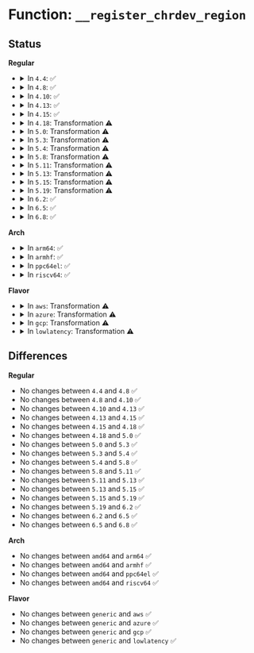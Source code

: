 # Function: <code>__register_chrdev_region</code>

## Status
<b>Regular</b>
<ul>
<li>
<details>
<summary>In <code>4.4</code>: ✅</summary>

```c
struct char_device_struct *__register_chrdev_region(unsigned int major, unsigned int baseminor, int minorct, const char *name);
```

**Collision:** Unique Static

**Inline:** No

**Transformation:** False

**Instances:**

```
In fs/char_dev.c (ffffffff81210be0)
Location: fs/char_dev.c:74
Inline: False
Direct callers:
  - fs/char_dev.c:register_chrdev_region
  - fs/char_dev.c:alloc_chrdev_region
  - fs/char_dev.c:__register_chrdev
```
**Symbols:**

```
ffffffff81210be0-ffffffff81210d47: __register_chrdev_region (STB_LOCAL)
```
</details>
</li>
<li>
<details>
<summary>In <code>4.8</code>: ✅</summary>

```c
struct char_device_struct *__register_chrdev_region(unsigned int major, unsigned int baseminor, int minorct, const char *name);
```

**Collision:** Unique Static

**Inline:** No

**Transformation:** False

**Instances:**

```
In fs/char_dev.c (ffffffff812376d0)
Location: fs/char_dev.c:74
Inline: False
Direct callers:
  - fs/char_dev.c:__register_chrdev
  - fs/char_dev.c:alloc_chrdev_region
  - fs/char_dev.c:register_chrdev_region
```
**Symbols:**

```
ffffffff812376d0-ffffffff8123786b: __register_chrdev_region (STB_LOCAL)
```
</details>
</li>
<li>
<details>
<summary>In <code>4.10</code>: ✅</summary>

```c
struct char_device_struct *__register_chrdev_region(unsigned int major, unsigned int baseminor, int minorct, const char *name);
```

**Collision:** Unique Static

**Inline:** No

**Transformation:** False

**Instances:**

```
In fs/char_dev.c (ffffffff8124a380)
Location: fs/char_dev.c:74
Inline: False
Direct callers:
  - fs/char_dev.c:__register_chrdev
  - fs/char_dev.c:alloc_chrdev_region
  - fs/char_dev.c:register_chrdev_region
```
**Symbols:**

```
ffffffff8124a380-ffffffff8124a51b: __register_chrdev_region (STB_LOCAL)
```
</details>
</li>
<li>
<details>
<summary>In <code>4.13</code>: ✅</summary>

```c
struct char_device_struct *__register_chrdev_region(unsigned int major, unsigned int baseminor, int minorct, const char *name);
```

**Collision:** Unique Static

**Inline:** No

**Transformation:** False

**Instances:**

```
In fs/char_dev.c (ffffffff81255f20)
Location: fs/char_dev.c:74
Inline: False
Direct callers:
  - fs/char_dev.c:__register_chrdev
  - fs/char_dev.c:alloc_chrdev_region
  - fs/char_dev.c:register_chrdev_region
```
**Symbols:**

```
ffffffff81255f20-ffffffff812560d0: __register_chrdev_region (STB_LOCAL)
```
</details>
</li>
<li>
<details>
<summary>In <code>4.15</code>: ✅</summary>

```c
struct char_device_struct *__register_chrdev_region(unsigned int major, unsigned int baseminor, int minorct, const char *name);
```

**Collision:** Unique Static

**Inline:** No

**Transformation:** False

**Instances:**

```
In fs/char_dev.c (ffffffff812780c0)
Location: fs/char_dev.c:100
Inline: False
Direct callers:
  - fs/char_dev.c:__register_chrdev
  - fs/char_dev.c:alloc_chrdev_region
  - fs/char_dev.c:register_chrdev_region
```
**Symbols:**

```
ffffffff812780c0-ffffffff812782d3: __register_chrdev_region (STB_LOCAL)
```
</details>
</li>
<li>
<details>
<summary>In <code>4.18</code>: Transformation ⚠️</summary>

```c
struct char_device_struct *__register_chrdev_region(unsigned int major, unsigned int baseminor, int minorct, const char *name);
```

**Collision:** Unique Static

**Inline:** No

**Transformation:** True

**Instances:**

```
In fs/char_dev.c (0)
Location: fs/char_dev.c:100
Inline: False
Direct callers:
  - fs/char_dev.c:__register_chrdev
  - fs/char_dev.c:alloc_chrdev_region
  - fs/char_dev.c:register_chrdev_region
```
**Symbols:**

```
ffffffff8129e860-ffffffff8129ea5d: __register_chrdev_region (STB_LOCAL)
ffffffff8129efda-ffffffff8129effc: __register_chrdev_region.cold.6 (STB_LOCAL)
```
</details>
</li>
<li>
<details>
<summary>In <code>5.0</code>: Transformation ⚠️</summary>

```c
struct char_device_struct *__register_chrdev_region(unsigned int major, unsigned int baseminor, int minorct, const char *name);
```

**Collision:** Unique Static

**Inline:** No

**Transformation:** True

**Instances:**

```
In fs/char_dev.c (0)
Location: fs/char_dev.c:100
Inline: False
Direct callers:
  - fs/char_dev.c:__register_chrdev
  - fs/char_dev.c:alloc_chrdev_region
  - fs/char_dev.c:register_chrdev_region
```
**Symbols:**

```
ffffffff812b3570-ffffffff812b376d: __register_chrdev_region (STB_LOCAL)
ffffffff812b3fba-ffffffff812b3fdc: __register_chrdev_region.cold.5 (STB_LOCAL)
```
</details>
</li>
<li>
<details>
<summary>In <code>5.3</code>: Transformation ⚠️</summary>

```c
struct char_device_struct *__register_chrdev_region(unsigned int major, unsigned int baseminor, int minorct, const char *name);
```

**Collision:** Unique Static

**Inline:** No

**Transformation:** True

**Instances:**

```
In fs/char_dev.c (0)
Location: fs/char_dev.c:97
Inline: False
Direct callers:
  - fs/char_dev.c:__register_chrdev
  - fs/char_dev.c:alloc_chrdev_region
  - fs/char_dev.c:register_chrdev_region
```
**Symbols:**

```
ffffffff812d0200-ffffffff812d0478: __register_chrdev_region (STB_LOCAL)
ffffffff812d0ce5-ffffffff812d0d36: __register_chrdev_region.cold (STB_LOCAL)
```
</details>
</li>
<li>
<details>
<summary>In <code>5.4</code>: Transformation ⚠️</summary>

```c
struct char_device_struct *__register_chrdev_region(unsigned int major, unsigned int baseminor, int minorct, const char *name);
```

**Collision:** Unique Static

**Inline:** No

**Transformation:** True

**Instances:**

```
In fs/char_dev.c (0)
Location: fs/char_dev.c:97
Inline: False
Direct callers:
  - fs/char_dev.c:__register_chrdev
  - fs/char_dev.c:alloc_chrdev_region
  - fs/char_dev.c:register_chrdev_region
```
**Symbols:**

```
ffffffff812e1da0-ffffffff812e2018: __register_chrdev_region (STB_LOCAL)
ffffffff812e287a-ffffffff812e28cb: __register_chrdev_region.cold (STB_LOCAL)
```
</details>
</li>
<li>
<details>
<summary>In <code>5.8</code>: Transformation ⚠️</summary>

```c
struct char_device_struct *__register_chrdev_region(unsigned int major, unsigned int baseminor, int minorct, const char *name);
```

**Collision:** Unique Static

**Inline:** No

**Transformation:** True

**Instances:**

```
In fs/char_dev.c (0)
Location: fs/char_dev.c:97
Inline: False
Direct callers:
  - fs/char_dev.c:__register_chrdev
  - fs/char_dev.c:alloc_chrdev_region
  - fs/char_dev.c:register_chrdev_region
```
**Symbols:**

```
ffffffff81319180-ffffffff81319402: __register_chrdev_region (STB_LOCAL)
ffffffff81319bfd-ffffffff81319c4e: __register_chrdev_region.cold (STB_LOCAL)
```
</details>
</li>
<li>
<details>
<summary>In <code>5.11</code>: Transformation ⚠️</summary>

```c
struct char_device_struct *__register_chrdev_region(unsigned int major, unsigned int baseminor, int minorct, const char *name);
```

**Collision:** Unique Static

**Inline:** No

**Transformation:** True

**Instances:**

```
In fs/char_dev.c (0)
Location: fs/char_dev.c:97
Inline: False
Direct callers:
  - fs/char_dev.c:__register_chrdev
  - fs/char_dev.c:alloc_chrdev_region
  - fs/char_dev.c:register_chrdev_region
```
**Symbols:**

```
ffffffff81324630-ffffffff81324aef: __register_chrdev_region (STB_LOCAL)
ffffffff81bea5b9-ffffffff81bea608: __register_chrdev_region.cold (STB_LOCAL)
```
</details>
</li>
<li>
<details>
<summary>In <code>5.13</code>: Transformation ⚠️</summary>

```c
struct char_device_struct *__register_chrdev_region(unsigned int major, unsigned int baseminor, int minorct, const char *name);
```

**Collision:** Unique Static

**Inline:** No

**Transformation:** True

**Instances:**

```
In fs/char_dev.c (0)
Location: fs/char_dev.c:97
Inline: False
Direct callers:
  - fs/char_dev.c:__register_chrdev
  - fs/char_dev.c:alloc_chrdev_region
  - fs/char_dev.c:register_chrdev_region
```
**Symbols:**

```
ffffffff8132a750-ffffffff8132ac07: __register_chrdev_region (STB_LOCAL)
ffffffff81bdc5f5-ffffffff81bdc644: __register_chrdev_region.cold (STB_LOCAL)
```
</details>
</li>
<li>
<details>
<summary>In <code>5.15</code>: Transformation ⚠️</summary>

```c
struct char_device_struct *__register_chrdev_region(unsigned int major, unsigned int baseminor, int minorct, const char *name);
```

**Collision:** Unique Static

**Inline:** No

**Transformation:** True

**Instances:**

```
In fs/char_dev.c (0)
Location: fs/char_dev.c:97
Inline: False
Direct callers:
  - fs/char_dev.c:__register_chrdev
  - fs/char_dev.c:alloc_chrdev_region
  - fs/char_dev.c:register_chrdev_region
```
**Symbols:**

```
ffffffff81377e00-ffffffff81378320: __register_chrdev_region (STB_LOCAL)
ffffffff81cc3932-ffffffff81cc397e: __register_chrdev_region.cold (STB_LOCAL)
```
</details>
</li>
<li>
<details>
<summary>In <code>5.19</code>: Transformation ⚠️</summary>

```c
struct char_device_struct *__register_chrdev_region(unsigned int major, unsigned int baseminor, int minorct, const char *name);
```

**Collision:** Unique Static

**Inline:** No

**Transformation:** True

**Instances:**

```
In fs/char_dev.c (0)
Location: fs/char_dev.c:97
Inline: False
Direct callers:
  - fs/char_dev.c:__register_chrdev
  - fs/char_dev.c:alloc_chrdev_region
  - fs/char_dev.c:register_chrdev_region
```
**Symbols:**

```
ffffffff813f7210-ffffffff813f7642: __register_chrdev_region (STB_LOCAL)
ffffffff81e760b0-ffffffff81e760f5: __register_chrdev_region.cold (STB_LOCAL)
```
</details>
</li>
<li>
<details>
<summary>In <code>6.2</code>: ✅</summary>

```c
struct char_device_struct *__register_chrdev_region(unsigned int major, unsigned int baseminor, int minorct, const char *name);
```

**Collision:** Unique Static

**Inline:** No

**Transformation:** False

**Instances:**

```
In fs/char_dev.c (ffffffff81480500)
Location: fs/char_dev.c:97
Inline: False
Direct callers:
  - fs/char_dev.c:__register_chrdev
  - fs/char_dev.c:alloc_chrdev_region
  - fs/char_dev.c:register_chrdev_region
```
**Symbols:**

```
ffffffff81480500-ffffffff8148098d: __register_chrdev_region (STB_LOCAL)
```
</details>
</li>
<li>
<details>
<summary>In <code>6.5</code>: ✅</summary>

```c
struct char_device_struct *__register_chrdev_region(unsigned int major, unsigned int baseminor, int minorct, const char *name);
```

**Collision:** Unique Static

**Inline:** No

**Transformation:** False

**Instances:**

```
In fs/char_dev.c (ffffffff814b5260)
Location: fs/char_dev.c:97
Inline: False
Direct callers:
  - fs/char_dev.c:__register_chrdev
  - fs/char_dev.c:alloc_chrdev_region
  - fs/char_dev.c:register_chrdev_region
```
**Symbols:**

```
ffffffff814b5260-ffffffff814b55a1: __register_chrdev_region (STB_LOCAL)
```
</details>
</li>
<li>
<details>
<summary>In <code>6.8</code>: ✅</summary>

```c
struct char_device_struct *__register_chrdev_region(unsigned int major, unsigned int baseminor, int minorct, const char *name);
```

**Collision:** Unique Static

**Inline:** No

**Transformation:** False

**Instances:**

```
In fs/char_dev.c (ffffffff814e7550)
Location: fs/char_dev.c:97
Inline: False
Direct callers:
  - fs/char_dev.c:__register_chrdev
  - fs/char_dev.c:alloc_chrdev_region
  - fs/char_dev.c:register_chrdev_region
```
**Symbols:**

```
ffffffff814e7550-ffffffff814e78be: __register_chrdev_region (STB_LOCAL)
```
</details>
</li>
</ul>
<b>Arch</b>
<ul>
<li>
<details>
<summary>In <code>arm64</code>: ✅</summary>

```c
struct char_device_struct *__register_chrdev_region(unsigned int major, unsigned int baseminor, int minorct, const char *name);
```

**Collision:** Unique Static

**Inline:** No

**Transformation:** False

**Instances:**

```
In fs/char_dev.c (ffff8000103893f0)
Location: fs/char_dev.c:97
Inline: False
Direct callers:
  - fs/char_dev.c:__register_chrdev
  - fs/char_dev.c:alloc_chrdev_region
  - fs/char_dev.c:register_chrdev_region
```
**Symbols:**

```
ffff8000103893f0-ffff80001038969c: __register_chrdev_region (STB_LOCAL)
```
</details>
</li>
<li>
<details>
<summary>In <code>armhf</code>: ✅</summary>

```c
struct char_device_struct *__register_chrdev_region(unsigned int major, unsigned int baseminor, int minorct, const char *name);
```

**Collision:** Unique Static

**Inline:** No

**Transformation:** False

**Instances:**

```
In fs/char_dev.c (c057178c)
Location: fs/char_dev.c:97
Inline: False
Direct callers:
  - fs/char_dev.c:__register_chrdev
  - fs/char_dev.c:alloc_chrdev_region
  - fs/char_dev.c:register_chrdev_region
```
**Symbols:**

```
c057178c-c0571a64: __register_chrdev_region (STB_LOCAL)
```
</details>
</li>
<li>
<details>
<summary>In <code>ppc64el</code>: ✅</summary>

```c
struct char_device_struct *__register_chrdev_region(unsigned int major, unsigned int baseminor, int minorct, const char *name);
```

**Collision:** Unique Static

**Inline:** No

**Transformation:** False

**Instances:**

```
In fs/char_dev.c (c000000000480b60)
Location: fs/char_dev.c:97
Inline: False
Direct callers:
  - fs/char_dev.c:__register_chrdev
  - fs/char_dev.c:alloc_chrdev_region
  - fs/char_dev.c:register_chrdev_region
```
**Symbols:**

```
c000000000480b60-c000000000480f10: __register_chrdev_region (STB_LOCAL)
```
</details>
</li>
<li>
<details>
<summary>In <code>riscv64</code>: ✅</summary>

```c
struct char_device_struct *__register_chrdev_region(unsigned int major, unsigned int baseminor, int minorct, const char *name);
```

**Collision:** Unique Static

**Inline:** No

**Transformation:** False

**Instances:**

```
In fs/char_dev.c (ffffffe00025b630)
Location: fs/char_dev.c:97
Inline: False
Direct callers:
  - fs/char_dev.c:__register_chrdev
  - fs/char_dev.c:alloc_chrdev_region
  - fs/char_dev.c:register_chrdev_region
```
**Symbols:**

```
ffffffe00025b630-ffffffe00025b882: __register_chrdev_region (STB_LOCAL)
```
</details>
</li>
</ul>
<b>Flavor</b>
<ul>
<li>
<details>
<summary>In <code>aws</code>: Transformation ⚠️</summary>

```c
struct char_device_struct *__register_chrdev_region(unsigned int major, unsigned int baseminor, int minorct, const char *name);
```

**Collision:** Unique Static

**Inline:** No

**Transformation:** True

**Instances:**

```
In fs/char_dev.c (0)
Location: fs/char_dev.c:97
Inline: False
Direct callers:
  - fs/char_dev.c:__register_chrdev
  - fs/char_dev.c:alloc_chrdev_region
  - fs/char_dev.c:register_chrdev_region
```
**Symbols:**

```
ffffffff812da380-ffffffff812da5f8: __register_chrdev_region (STB_LOCAL)
ffffffff812dae5a-ffffffff812daeab: __register_chrdev_region.cold (STB_LOCAL)
```
</details>
</li>
<li>
<details>
<summary>In <code>azure</code>: Transformation ⚠️</summary>

```c
struct char_device_struct *__register_chrdev_region(unsigned int major, unsigned int baseminor, int minorct, const char *name);
```

**Collision:** Unique Static

**Inline:** No

**Transformation:** True

**Instances:**

```
In fs/char_dev.c (0)
Location: fs/char_dev.c:97
Inline: False
Direct callers:
  - fs/char_dev.c:__register_chrdev
  - fs/char_dev.c:alloc_chrdev_region
  - fs/char_dev.c:register_chrdev_region
```
**Symbols:**

```
ffffffff812cb000-ffffffff812cb278: __register_chrdev_region (STB_LOCAL)
ffffffff812cbada-ffffffff812cbb2b: __register_chrdev_region.cold (STB_LOCAL)
```
</details>
</li>
<li>
<details>
<summary>In <code>gcp</code>: Transformation ⚠️</summary>

```c
struct char_device_struct *__register_chrdev_region(unsigned int major, unsigned int baseminor, int minorct, const char *name);
```

**Collision:** Unique Static

**Inline:** No

**Transformation:** True

**Instances:**

```
In fs/char_dev.c (0)
Location: fs/char_dev.c:97
Inline: False
Direct callers:
  - fs/char_dev.c:__register_chrdev
  - fs/char_dev.c:alloc_chrdev_region
  - fs/char_dev.c:register_chrdev_region
```
**Symbols:**

```
ffffffff812d8190-ffffffff812d8408: __register_chrdev_region (STB_LOCAL)
ffffffff812d8c6a-ffffffff812d8cbb: __register_chrdev_region.cold (STB_LOCAL)
```
</details>
</li>
<li>
<details>
<summary>In <code>lowlatency</code>: Transformation ⚠️</summary>

```c
struct char_device_struct *__register_chrdev_region(unsigned int major, unsigned int baseminor, int minorct, const char *name);
```

**Collision:** Unique Static

**Inline:** No

**Transformation:** True

**Instances:**

```
In fs/char_dev.c (0)
Location: fs/char_dev.c:97
Inline: False
Direct callers:
  - fs/char_dev.c:__register_chrdev
  - fs/char_dev.c:alloc_chrdev_region
  - fs/char_dev.c:register_chrdev_region
```
**Symbols:**

```
ffffffff812e9030-ffffffff812e92a8: __register_chrdev_region (STB_LOCAL)
ffffffff812e9a98-ffffffff812e9ae9: __register_chrdev_region.cold (STB_LOCAL)
```
</details>
</li>
</ul>

## Differences
<b>Regular</b>
<ul>
<li>
No changes between <code>4.4</code> and <code>4.8</code> ✅
</li>
<li>
No changes between <code>4.8</code> and <code>4.10</code> ✅
</li>
<li>
No changes between <code>4.10</code> and <code>4.13</code> ✅
</li>
<li>
No changes between <code>4.13</code> and <code>4.15</code> ✅
</li>
<li>
No changes between <code>4.15</code> and <code>4.18</code> ✅
</li>
<li>
No changes between <code>4.18</code> and <code>5.0</code> ✅
</li>
<li>
No changes between <code>5.0</code> and <code>5.3</code> ✅
</li>
<li>
No changes between <code>5.3</code> and <code>5.4</code> ✅
</li>
<li>
No changes between <code>5.4</code> and <code>5.8</code> ✅
</li>
<li>
No changes between <code>5.8</code> and <code>5.11</code> ✅
</li>
<li>
No changes between <code>5.11</code> and <code>5.13</code> ✅
</li>
<li>
No changes between <code>5.13</code> and <code>5.15</code> ✅
</li>
<li>
No changes between <code>5.15</code> and <code>5.19</code> ✅
</li>
<li>
No changes between <code>5.19</code> and <code>6.2</code> ✅
</li>
<li>
No changes between <code>6.2</code> and <code>6.5</code> ✅
</li>
<li>
No changes between <code>6.5</code> and <code>6.8</code> ✅
</li>
</ul>
<b>Arch</b>
<ul>
<li>
No changes between <code>amd64</code> and <code>arm64</code> ✅
</li>
<li>
No changes between <code>amd64</code> and <code>armhf</code> ✅
</li>
<li>
No changes between <code>amd64</code> and <code>ppc64el</code> ✅
</li>
<li>
No changes between <code>amd64</code> and <code>riscv64</code> ✅
</li>
</ul>
<b>Flavor</b>
<ul>
<li>
No changes between <code>generic</code> and <code>aws</code> ✅
</li>
<li>
No changes between <code>generic</code> and <code>azure</code> ✅
</li>
<li>
No changes between <code>generic</code> and <code>gcp</code> ✅
</li>
<li>
No changes between <code>generic</code> and <code>lowlatency</code> ✅
</li>
</ul>
